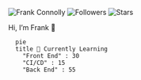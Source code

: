 ![Frank Connolly](https://img.shields.io/badge/Frank-Connolly-<COLOR>.svg)
![Followers](https://img.shields.io/github/followers/frank-connolly)
![Stars](https://img.shields.io/github/stars/frank-connolly)

Hi, I’m Frank 👋  

```mermaid
  pie
  title 🌱 Currently Learning
    "Front End" : 30
    "CI/CD" : 15
    "Back End" : 55
```
